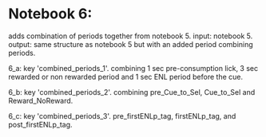 # Notebook 6:
adds combination of periods together from notebook 5. 
input: notebook 5. 
output: same structure as notebook 5 but with an added period combining periods. 

6_a: key 'combined_periods_1'. combining 1 sec pre-consumption lick, 3 sec rewarded or non rewarded period and 1 sec ENL period before the cue. 

6_b: key 'combined_periods_2'. combining pre_Cue_to_Sel, Cue_to_Sel and Reward_NoReward. 

6_c: key 'combined_periods_3'. pre_firstENLp_tag, firstENLp_tag, and post_firstENLp_tag. 
